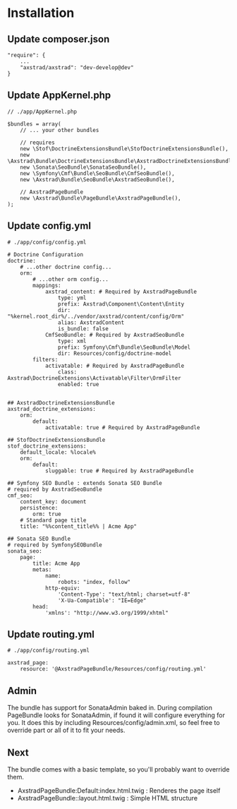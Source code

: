 # Installation

## Update composer.json
```
"require": {
    ...
    "axstrad/axstrad": "dev-develop@dev"
}
```

## Update AppKernel.php
```
// ./app/AppKernel.php

$bundles = array(
    // ... your other bundles

    // requires
    new \Stof\DoctrineExtensionsBundle\StofDoctrineExtensionsBundle(),
    new \Axstrad\Bundle\DoctrineExtensionsBundle\AxstradDoctrineExtensionsBundle(),
    new \Sonata\SeoBundle\SonataSeoBundle(),
    new \Symfony\Cmf\Bundle\SeoBundle\CmfSeoBundle(),
    new \Axstrad\Bundle\SeoBundle\AxstradSeoBundle(),

    // AxstradPageBundle
    new \Axstrad\Bundle\PageBundle\AxstradPageBundle(),
);
```

## Update config.yml
```
# ./app/config/config.yml

# Doctrine Configuration
doctrine:
    # ...other doctrine config...
    orm:
        # ...other orm config...
        mappings:
            axstrad_content: # Required by AxstradPageBundle
                type: yml
                prefix: Axstrad\Component\Content\Entity
                dir: "%kernel.root_dir%/../vendor/axstrad/content/config/Orm"
                alias: AxstradContent
                is_bundle: false
            CmfSeoBundle: # Required by AxstradSeoBundle
                type: xml
                prefix: Symfony\Cmf\Bundle\SeoBundle\Model
                dir: Resources/config/doctrine-model
        filters:
            activatable: # Required by AxstradPageBundle
                class: Axstrad\DoctrineExtensions\Activatable\Filter\OrmFilter
                enabled: true


## AxstradDoctrineExtensionsBundle
axstrad_doctrine_extensions:
    orm:
        default:
            activatable: true # Required by AxstradPageBundle

## StofDoctrineExtensionsBundle
stof_doctrine_extensions:
    default_locale: %locale%
    orm:
        default:
            sluggable: true # Required by AxstradPageBundle

## Symfony SEO Bundle : extends Sonata SEO Bundle
# required by AxstradSeoBundle
cmf_seo:
    content_key: document
    persistence:
        orm: true
    # Standard page title
    title: "%%content_title%% | Acme App"

## Sonata SEO Bundle
# required by SymfonySEOBundle
sonata_seo:
    page:
        title: Acme App
        metas:
            name:
                robots: "index, follow"
            http-equiv:
                'Content-Type': "text/html; charset=utf-8"
                'X-Ua-Compatible': "IE=Edge"
        head:
            'xmlns': "http://www.w3.org/1999/xhtml"
```

## Update routing.yml
```
# ./app/config/routing.yml

axstrad_page:
    resource: '@AxstradPageBundle/Resources/config/routing.yml'
```

## Admin
The bundle has support for SonataAdmin baked in. During compilation PageBundle
looks for SonataAdmin, if found it will configure everything for you. It does
this by including Resources/config/admin.xml, so feel free to override part or
all of it to fit your needs.

## Next
The bundle comes with a basic template, so you'll probably want to override them.

 * AxstradPageBundle:Default:index.html.twig : Renderes the page itself
 * AxstradPageBundle::layout.html.twig : Simple HTML structure
